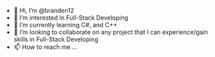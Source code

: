 - 👋 Hi, I’m @branden12
- 👀 I’m interested in Full-Stack Developing
- 🌱 I’m currently learning C#, and C++
- 💞️ I’m looking to collaborate on any project that I can experience/gain skills in Full-Stack Developing
- 📫 How to reach me ...

<!---
branden12/branden12 is a ✨ special ✨ repository because its `README.md` (this file) appears on your GitHub profile.
You can click the Preview link to take a look at your changes.
--->
